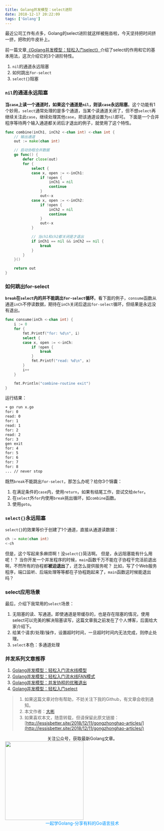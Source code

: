 ```yaml
---
title: Golang并发模型：select进阶
date: 2018-12-17 20:22:09
tags: ['Golang']
---
```


最近公司工作有点多，Golang的select进阶就这样被拖沓啦，今天坚持把时间挤一挤，把吹的牛皮补上。

前一篇文章[《Golang并发模型：轻松入门select》](https://mp.weixin.qq.com/s/ACh-TGlPo72r4e6pbh52vg)介绍了select的作用和它的基本用法，这次介绍它的3个进阶特性。
1. `nil`的通道永远阻塞
1. 如何跳出`for-select`
1. `select{}`阻塞

<!-- more -->

### `nil`的通道永远阻塞
**当`case`上读一个通道时，如果这个通道是`nil`，则该`case`永远阻塞**。这个功能有1个妙用，`select`通常处理的是多个通道，当某个读通道关闭了，但不想`select`再继续关注此`case`，继续处理其他`case`，把该通道设置为`nil`即可。
下面是一个合并程序等待两个输入通道都关闭后才退出的例子，就使用了这个特性。
```go
func combine(inCh1, inCh2 <-chan int) <-chan int {
	// 输出通道
	out := make(chan int)

	// 启动协程合并数据
	go func() {
        defer close(out)
		for {
			select {
			case x, open := <-inCh1:
				if !open {
					inCh1 = nil
					continue
				}
				out<-x
			case x, open := <-inCh2:
				if !open {
					inCh2 = nil
					continue
				}
				out<-x
			}

			// 当ch1和ch2都关闭是才退出
			if inCh1 == nil && inCh2 == nil {
				break
			}
		}
	}()

	return out
}
```
### 如何跳出for-select
**`break`在`select`内的并不能跳出`for-select`循环**。看下面的例子，`consume`函数从通道`inCh`不停读数据，期待在`inCh`关闭后退出`for-select`循环，但结果是永远没有退出。

```go
func consume(inCh <-chan int) {
	i := 0
	for {
		fmt.Printf("for: %d\n", i)
		select {
		case x, open := <-inCh:
			if !open {
				break
			}
			fmt.Printf("read: %d\n", x)
		}
		i++
	}

	fmt.Println("combine-routine exit")
}
```
运行结果：
```bash
➜ go run x.go
for: 0
read: 0
for: 1
read: 1
for: 2
read: 2
for: 3
gen exit
for: 4
for: 5
for: 6
for: 7
for: 8
... // never stop
```
既然`break`不能跳出`for-select`，那怎么办呢？给你3个锦囊：
1. 在满足条件的`case`内，使用`return`，如果有结尾工作，尝试交给`defer`。
2. 在`select`外`for`内使用`break`挑出循环，如`combine`函数。
3. 使用`goto`。


### `select{}`永远阻塞
`select{}`的效果等价于创建了1个通道，直接从通道读数据：
```go
ch := make(chan int)
<-ch
```
但是，这个写起来多麻烦啊！没`select{}`简洁啊。
但是，永远阻塞能有什么用呢！？
当你开发一个并发程序的时候，`main`函数千万不能在子协程干完活前退出啊，不然所有的协程都**被迫退出**了，还怎么提供服务呢？
比如，写了个Web服务程序，端口监听、后端处理等等都在子协程跑起来了，`main`函数这时候能退出吗？

### select应用场景
最后，介绍下我常用的`select`场景：
1. 无阻塞的读、写通道。即使通道是带缓存的，也是存在阻塞的情况，使用select可以完美的解决阻塞读写，这篇文章我之前发在了个人博客，后面给大家介绍下。
2. 给某个请求/处理/操作，设置超时时间，一旦超时时间内无法完成，则停止处理。
3. `select`本色：多通道处理



### 并发系列文章推荐
1. [Golang并发模型：轻松入门流水线模型](https://mp.weixin.qq.com/s/YB5XZ5NatniHSYBQ3AHONw)
1. [Golang并发模型：轻松入门流水线FAN模式](https://mp.weixin.qq.com/s/68FGjm7PFN5VbVF0zL-PlQ)
1. [Golang并发模型：并发协程的优雅退出](https://mp.weixin.qq.com/s/RjomKnfwCTy7tC9gbpPxCQ)
1. [Golang并发模型：轻松入门select](https://mp.weixin.qq.com/s/ACh-TGlPo72r4e6pbh52vg)


> 1. 如果这篇文章对你有帮助，不妨关注下我的Github，有文章会收到通知。
> 2. 本文作者：[大彬](http://lessisbetter.site/about/)
> 3. 如果喜欢本文，随意转载，但请保留此原文链接：[http://lessisbetter.site/2018/12/11/gongzhonghao-articles/](http://lessisbetter.site/2018/12/11/gongzhonghao-articles/)

<div style="text-align:center">关注公众号，获取最新Golang文章。</div>

<img src="http://img.lessisbetter.site/gzh-qrcode-with-text.png" style="border:0" width="256" hegiht="30" align=center />


<div style="color:#0096FF; text-align:center">一起学Golang-分享有料的Go语言技术</div>